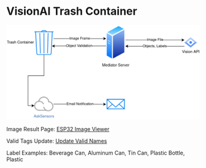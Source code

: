 # VisionAI Trash Container

![Diagram](diagram.png)

Image Result Page: [ESP32 Image Viewer](https://esp32-api-mediator-36025d758c37.herokuapp.com/)

Valid Tags Update: [Update Valid Names](https://esp32-api-mediator-36025d758c37.herokuapp.com/update)

Label Examples: Beverage Can, Aluminum Can, Tin Can, Plastic Bottle, Plastic
